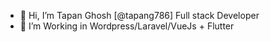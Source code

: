 - 👋 Hi, I’m Tapan Ghosh [@tapang786] Full stack Developer
- 👀 I’m Working in Wordpress/Laravel/VueJs + Flutter

<!---
tapang786/tapang786 is a ✨ special ✨ repository because its `README.md` (this file) appears on your GitHub profile.
You can click the Preview link to take a look at your changes.
--->

